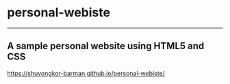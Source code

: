 # personal-webiste
----------------------------
A sample personal website using HTML5 and CSS
--------------------------------------------

https://shuvongkor-barman.github.io/personal-webiste/
